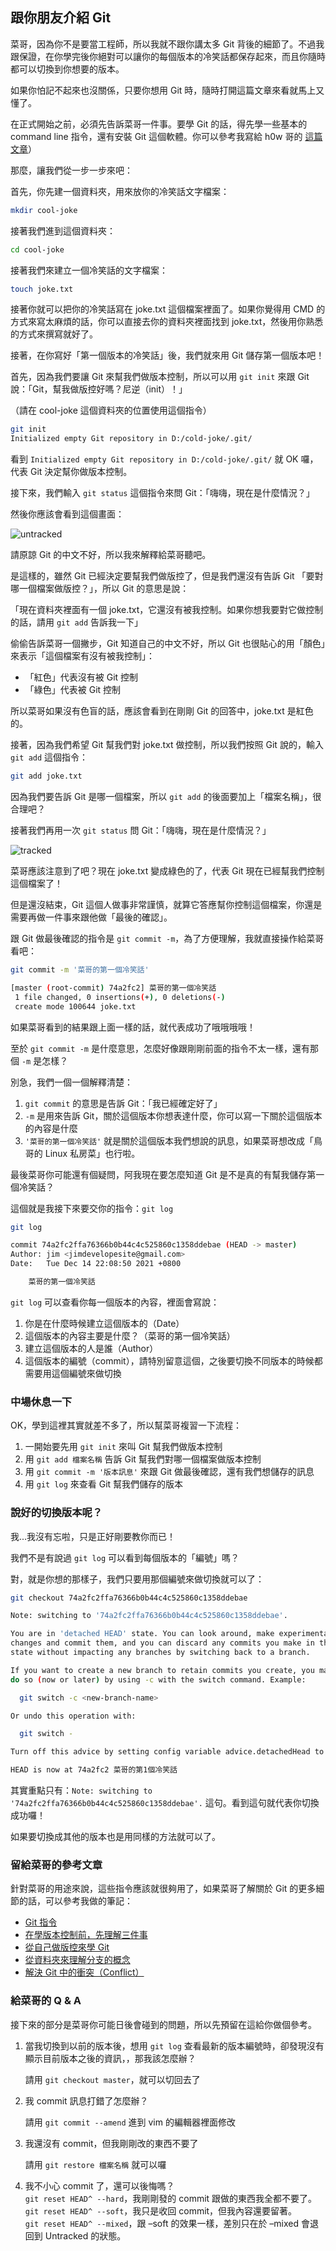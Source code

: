## 跟你朋友介紹 Git

菜哥，因為你不是要當工程師，所以我就不跟你講太多 Git 背後的細節了。不過我跟保證，在你學完後你絕對可以讓你的每個版本的冷笑話都保存起來，而且你隨時都可以切換到你想要的版本。

如果你怕記不起來也沒關係，只要你想用 Git 時，隨時打開這篇文章來看就馬上又懂了。

在正式開始之前，必須先告訴菜哥一件事。要學 Git 的話，得先學一些基本的 command line 指令，還有安裝 Git 這個軟體。你可以參考我寫給 h0w 哥的 [這篇文章](https://github.com/jubeatt/mentor-program-5th-jubeatt/blob/week1/homeworks/week1/hw3.md)）

那麼，讓我們從一步一步來吧：

首先，你先建一個資料夾，用來放你的冷笑話文字檔案：

```bash
mkdir cool-joke
```

接著我們進到這個資料夾：

```bash
cd cool-joke
```

接著我們來建立一個冷笑話的文字檔案：

```bash
touch joke.txt
```

接著你就可以把你的冷笑話寫在 joke.txt 這個檔案裡面了。如果你覺得用 CMD 的方式來寫太麻煩的話，你可以直接去你的資料夾裡面找到 joke.txt，然後用你熟悉的方式來撰寫就好了。

接著，在你寫好「第一個版本的冷笑話」後，我們就來用 Git 儲存第一個版本吧！

首先，因為我們要讓 Git 來幫我們做版本控制，所以可以用 `git init` 來跟 Git 說：「Git，幫我做版控好嗎？尼逆（init）！」

（請在 cool-joke 這個資料夾的位置使用這個指令）

```bash
git init
Initialized empty Git repository in D:/cold-joke/.git/
```

看到 `Initialized empty Git repository in D:/cold-joke/.git/` 就 OK 囉，代表 Git 決定幫你做版本控制。

接下來，我們輸入 `git status` 這個指令來問 Git：「嗨嗨，現在是什麼情況？」

然後你應該會看到這個畫面：

![untracked](hw4-picture/untracked.jpg)

請原諒 Git 的中文不好，所以我來解釋給菜哥聽吧。

是這樣的，雖然 Git 已經決定要幫我們做版控了，但是我們還沒有告訴 Git 「要對哪一個檔案做版控？」，所以 Git 的意思是說：

「現在資料夾裡面有一個 joke.txt，它還沒有被我控制。如果你想我要對它做控制的話，請用 `git add` 告訴我一下」

偷偷告訴菜哥一個撇步，Git 知道自己的中文不好，所以 Git 也很貼心的用「顏色」來表示「這個檔案有沒有被我控制」：

- 「紅色」代表沒有被 Git 控制
- 「綠色」代表被 Git 控制

所以菜哥如果沒有色盲的話，應該會看到在剛剛 Git 的回答中，joke.txt 是紅色的。

接著，因為我們希望 Git 幫我們對 joke.txt 做控制，所以我們按照 Git 說的，輸入 `git add` 這個指令：

```bash
git add joke.txt
```

因為我們要告訴 Git 是哪一個檔案，所以 `git add` 的後面要加上「檔案名稱」，很合理吧？

接著我們再用一次 `git status` 問 Git：「嗨嗨，現在是什麼情況？」

![tracked](hw4-picture/tracked.jpg)

菜哥應該注意到了吧？現在 joke.txt 變成綠色的了，代表 Git 現在已經幫我們控制這個檔案了！

但是還沒結束，Git 這個人做事非常謹慎，就算它答應幫你控制這個檔案，你還是需要再做一件事來跟他做「最後的確認」。

跟 Git 做最後確認的指令是 `git commit -m`，為了方便理解，我就直接操作給菜哥看吧：

```bash
git commit -m '菜哥的第一個冷笑話'

[master (root-commit) 74a2fc2] 菜哥的第一個冷笑話
 1 file changed, 0 insertions(+), 0 deletions(-)
 create mode 100644 joke.txt
```

如果菜哥看到的結果跟上面一樣的話，就代表成功了哦哦哦哦！

至於 `git commit -m` 是什麼意思，怎麼好像跟剛剛前面的指令不太一樣，還有那個 `-m` 是怎樣？

別急，我們一個一個解釋清楚：

1. `git commit` 的意思是告訴 Git：「我已經確定好了」
2. `-m` 是用來告訴 Git，關於這個版本你想表達什麼，你可以寫一下關於這個版本的內容是什麼
3. `'菜哥的第一個冷笑話'` 就是關於這個版本我們想說的訊息，如果菜哥想改成「鳥哥的 Linux 私房菜」也行啦。

最後菜哥你可能還有個疑問，阿我現在要怎麼知道 Git 是不是真的有幫我儲存第一個冷笑話？

這個就是我接下來要交你的指令：`git log`

```bash
git log

commit 74a2fc2ffa76366b0b44c4c525860c1358ddebae (HEAD -> master)
Author: jim <jimdevelopesite@gmail.com>
Date:   Tue Dec 14 22:08:50 2021 +0800

    菜哥的第一個冷笑話

```

`git log` 可以查看你每一個版本的內容，裡面會寫說：

1. 你是在什麼時候建立這個版本的（Date）
2. 這個版本的內容主要是什麼？（菜哥的第一個冷笑話）
3. 建立這個版本的人是誰（Author）
4. 這個版本的編號（commit），請特別留意這個，之後要切換不同版本的時候都需要用這個編號來做切換

### 中場休息一下

OK，學到這裡其實就差不多了，所以幫菜哥複習一下流程：

1. 一開始要先用 `git init` 來叫 Git 幫我們做版本控制
2. 用 `git add 檔案名稱` 告訴 Git 幫我們對哪一個檔案做版本控制
3. 用 `git commit -m '版本訊息'` 來跟 Git 做最後確認，還有我們想儲存的訊息
4. 用 `git log` 來查看 Git 幫我們儲存的版本

### 說好的切換版本呢？

我...我沒有忘啦，只是正好剛要教你而已！

我們不是有說過 `git log` 可以看到每個版本的「編號」嗎？

對，就是你想的那樣子，我們只要用那個編號來做切換就可以了：

```bash
git checkout 74a2fc2ffa76366b0b44c4c525860c1358ddebae

Note: switching to '74a2fc2ffa76366b0b44c4c525860c1358ddebae'.

You are in 'detached HEAD' state. You can look around, make experimental
changes and commit them, and you can discard any commits you make in this
state without impacting any branches by switching back to a branch.

If you want to create a new branch to retain commits you create, you may
do so (now or later) by using -c with the switch command. Example:

  git switch -c <new-branch-name>

Or undo this operation with:

  git switch -

Turn off this advice by setting config variable advice.detachedHead to false

HEAD is now at 74a2fc2 菜哥的第1個冷笑話

```

其實重點只有：`Note: switching to '74a2fc2ffa76366b0b44c4c525860c1358ddebae'.` 這句。看到這句就代表你切換成功囉！

如果要切換成其他的版本也是用同樣的方法就可以了。

### 留給菜哥的參考文章

針對菜哥的用途來說，這些指令應該就很夠用了，如果菜哥了解關於 Git 的更多細節的話，可以參考我做的筆記：

- [Git 指令](https://jubeatt.github.io/2021/12/13/git-instruction/)
- [在學版本控制前，先理解三件事](https://jubeatt.github.io/2021/12/12/what-is-version-control/)
- [從自己做版控來學 Git](https://jubeatt.github.io/2021/12/12/create-your-own-version-control/)
- [從資料夾來理解分支的概念](https://jubeatt.github.io/2021/12/12/easy-way-to-understand-branch/)
- [解決 Git 中的衝突（Conflict）](https://jubeatt.github.io/2021/12/12/fix-the-conflict-of-git/)

### 給菜哥的 Q & A

接下來的部分是菜哥你可能日後會碰到的問題，所以先預留在這給你做個參考。

1. 當我切換到以前的版本後，想用 `git log` 查看最新的版本編號時，卻發現沒有顯示目前版本之後的資訊，，那我該怎麼辦？

   請用 `git checkout master`，就可以切回去了

2. 我 commit 訊息打錯了怎麼辦？

   請用 `git commit --amend` 進到 vim 的編輯器裡面修改

3. 我還沒有 commit，但我剛剛改的東西不要了

   請用 `git restore 檔案名稱` 就可以囉

4. 我不小心 commit 了，還可以後悔嗎？  
   `git reset HEAD^ --hard`，我剛剛發的 commit 跟做的東西我全都不要了。  
   `git reset HEAD^ --soft`，我只是收回 commit，但我內容還要留著。  
   `git reset HEAD^ --mixed`，跟 –soft 的效果一樣，差別只在於 –mixed 會退回到 Untracked 的狀態。
